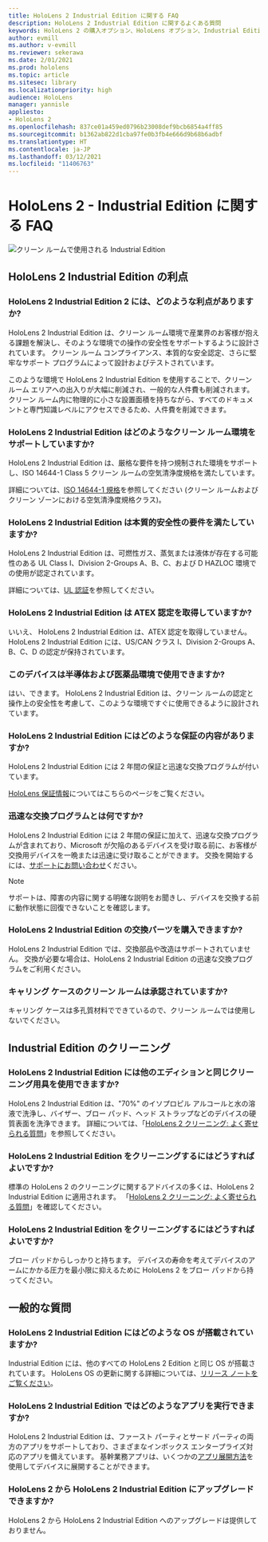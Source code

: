 ```yaml
---
title: HoloLens 2 Industrial Edition に関する FAQ
description: HoloLens 2 Industrial Edition に関するよくある質問
keywords: HoloLens 2 の購入オプション、HoloLens オプション、Industrial Edition
author: evmill
ms.author: v-evmill
ms.reviewer: sekerawa
ms.date: 2/01/2021
ms.prod: hololens
ms.topic: article
ms.sitesec: library
ms.localizationpriority: high
audience: HoloLens
manager: yannisle
appliesto:
- HoloLens 2
ms.openlocfilehash: 837ce01a459ed0796b23008def9bcb6854a4ff85
ms.sourcegitcommit: b1362ab822d1cba97fe0b3fb4e666d9b68b6adbf
ms.translationtype: HT
ms.contentlocale: ja-JP
ms.lasthandoff: 03/12/2021
ms.locfileid: "11406763"
---
```

# <a name="hololens-2---industrial-edition-faq"></a>HoloLens 2 - Industrial Edition に関する FAQ

![クリーン ルームで使用される Industrial Edition](./images/industrial-sku-with-remote-assist.png)

## <a name="hololens-2-industrial-edition-benefits"></a>HoloLens 2 Industrial Edition の利点

### <a name="what-benefits-does-hololens-2-industrial-edition-2-include"></a>HoloLens 2 Industrial Edition 2 には、どのような利点がありますか?

HoloLens 2 Industrial Edition は、クリーン ルーム環境で産業界のお客様が抱える課題を解決し、そのような環境での操作の安全性をサポートするように設計されています。 クリーン ルーム コンプライアンス、本質的な安全認定、さらに堅牢なサポート プログラムによって設計およびテストされています。

このような環境で HoloLens 2 Industrial Edition を使用することで、クリーン ルーム エリアへの出入りが大幅に削減され、一般的な人件費も削減されます。 クリーン ルーム内に物理的に小さな設置面積を持ちながら、すべてのドキュメントと専門知識レベルにアクセスできるため、人件費を削減できます。

### <a name="what-clean-room-environments-does-hololens-2-industrial-edition-support"></a>HoloLens 2 Industrial Edition はどのようなクリーン ルーム環境をサポートしていますか?

HoloLens 2 Industrial Edition は、厳格な要件を持つ規制された環境をサポートし、ISO 14644-1 Class 5 クリーン ルームの空気清浄度規格を満たしています。

詳細については、[ISO 14644-1 規格](https://www.iso.org/standard/53394.html)を参照してください (クリーン ルームおよびクリーン ゾーンにおける空気清浄度規格クラス)。

### <a name="does-hololens-2-industrial-edition-meet-requirements-for-intrinsic-safety"></a>HoloLens 2 Industrial Edition は本質的安全性の要件を満たしていますか?

HoloLens 2 Industrial Edition は、可燃性ガス、蒸気または液体が存在する可能性のある UL Class I、Division 2-Groups A、B、C、および D HAZLOC 環境での使用が認定されています。

詳細については、[UL 認証](https://www.ul.com/services/ul-and-c-ul-hazardous-areas-certification-north-america?csrf-token=CIwNZNlR4XbisJF39I8yWnWX9wX4WFoz&amp;Search=UL+Class+I%2C+Dev+2+&amp;search-submit=Search)を参照してください。

### <a name="does-the-hololens-2-industrial-edition-hold-an-atex-certification"></a>HoloLens 2 Industrial Edition は ATEX 認定を取得していますか?

いいえ、 HoloLens 2 Industrial Edition は、ATEX 認定を取得していません。 HoloLens 2 Industrial Edition には、US/CAN クラス I、Division 2-Groups A、B、C、D の認定が保持されています。

### <a name="can-the-device-be-used-in-semiconductor-and-pharmaceutical-environments"></a>このデバイスは半導体および医薬品環境で使用できますか?

はい、できます。 HoloLens 2 Industrial Edition は、クリーン ルームの認定と操作上の安全性を考慮して、このような環境ですぐに使用できるように設計されています。

### <a name="what-is-the-hololens-2-industrial-edition-warranty"></a>HoloLens 2 Industrial Edition にはどのような保証の内容がありますか?

HoloLens 2 Industrial Edition には 2 年間の保証と迅速な交換プログラムが付いています。

[HoloLens 保証情報](https://support.microsoft.com/warranty)についてはこちらのページをご覧ください。

### <a name="what39s-the-rapid-replacement-program"></a>迅速な交換プログラムとは何ですか?

HoloLens 2 Industrial Edition には 2 年間の保証に加えて、迅速な交換プログラムが含まれており、Microsoft が欠陥のあるデバイスを受け取る前に、お客様が交換用デバイスを一晩または迅速に受け取ることができます。 交換を開始するには、[サポートにお問い合わせ](https://aka.ms/hololenssupport)ください。

> [!NOTE]
> サポートは、障害の内容に関する明確な説明をお聞きし、デバイスを交換する前に動作状態に回復できないことを確認します。

### <a name="can-i-purchase-replacement-parts-for-hololens-2-industrial-edition"></a>HoloLens 2 Industrial Edition の交換パーツを購入できますか?

HoloLens 2 Industrial Edition では、交換部品や改造はサポートされていません。 交換が必要な場合は、HoloLens 2 Industrial Edition の迅速な交換プログラムをご利用ください。

### <a name="is-the-carrying-case-clean-room-approved"></a>キャリング ケースのクリーン ルームは承認されていますか?

キャリング ケースは多孔質材料でできているので、クリーン ルームでは使用しないでください。

## <a name="cleaning-the-industrial-edition"></a>Industrial Edition のクリーニング

### <a name="can-i-use-the-same-cleaning-materials-for-hololens-2-industrial-edition-as-the-other-editions"></a>HoloLens 2 Industrial Edition には他のエディションと同じクリーニング用具を使用できますか?

HoloLens 2 Industrial Edition は、&quot;70%&quot; のイソプロピル アルコールと水の溶液で洗浄し、バイザー、ブロー パッド、ヘッド ストラップなどのデバイスの硬質表面を洗浄できます。 詳細については、「[HoloLens 2 クリーニング: よく寄せられる質問](https://docs.microsoft.com/hololens/hololens2-maintenance)」を参照してください。

### <a name="how-do-i-clean-hololens-2-industrial-edition"></a>HoloLens 2 Industrial Edition をクリーニングするにはどうすればよいですか?

標準の HoloLens 2 のクリーニングに関するアドバイスの多くは、HoloLens 2 Industrial Edition に適用されます。 「[HoloLens 2 クリーニング: よく寄せられる質問](https://docs.microsoft.com/hololens/hololens2-maintenance)」を確認してください。

### <a name="how-should-i-hold-hololens-2-industrial-edition-when-cleaning-it"></a>HoloLens 2 Industrial Edition をクリーニングするにはどうすればよいですか?

ブロー パッドからしっかりと持ちます。 デバイスの寿命を考えてデバイスのアームにかかる圧力を最小限に抑えるために HoloLens 2 をブロー パッドから持ってください。

## <a name="general-questions"></a>一般的な質問

### <a name="what-operating-system-does-the-hololens-2-industrial-edition-have"></a>HoloLens 2 Industrial Edition にはどのような OS が搭載されていますか?

Industrial Edition には、他のすべての HoloLens 2 Edition と同じ OS が搭載されています。 HoloLens OS の更新に関する詳細については、[リリース ノートをご覧ください](hololens-release-notes.md)。

### <a name="what-apps-can-run-on-the-hololens-2-industrial-edition"></a>HoloLens 2 Industrial Edition ではどのようなアプリを実行できますか?

HoloLens 2 Industrial Edition は、ファースト パーティとサード パーティの両方のアプリをサポートしており、さまざまなインボックス エンタープライズ対応のアプリを備えています。 基幹業務アプリは、いくつかの[アプリ展開方法](https://docs.microsoft.com/hololens/app-deploy-overview)を使用してデバイスに展開することができます。

### <a name="can-i-upgrade-from-hololens-2-to-hololens-2-industrial-edition"></a>HoloLens 2 から HoloLens 2 Industrial Edition にアップグレードできますか?

HoloLens 2 から HoloLens 2 Industrial Edition へのアップグレードは提供しておりません。
